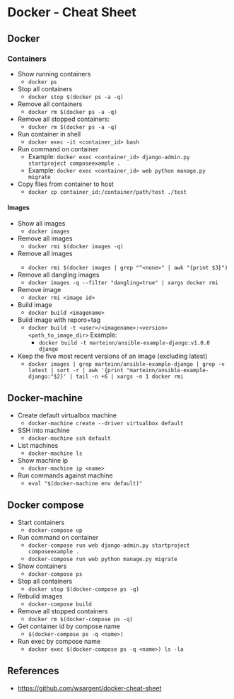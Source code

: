 # Docker - Cheat Sheet

## Docker

### Containers
- Show running containers
    - `docker ps`
- Stop all containers
    - `docker stop $(docker ps -a -q)`
- Remove all containers
    - `docker rm $(docker ps -a -q)`
- Remove all stopped containers:
    - `docker rm $(docker ps -a -q)`
- Run container in shell
    - `docker exec -it <container_id> bash`
- Run command on container
    - Example: `docker exec <container_id> django-admin.py startproject composeexample .`
    - Example: `docker exec <container_id> web python manage.py migrate`
- Copy files from container to host
    - `docker cp container_id:/container/path/test ./test`

#### Images
- Show all images
    - `docker images`
- Remove all images
    - `docker rmi $(docker images -q)`
- Remove all <none> images
    - `docker rmi $(docker images | grep "^<none>" | awk "{print $3}")`
- Remove all dangling images
    - `docker images -q --filter "dangling=true" | xargs docker rmi`
- Remove image
    - `docker rmi <image id>`
- Build image
    - `docker build <imagename>`
- Build image with reporo+tag
    - `docker build -t <user>/<imagename>:<version> <path_to_image_dir>`
    Example:
        - `docker build -t marteinn/ansible-example-django:v1.0.0 django`
- Keep the five most recent versions of an image (excluding latest)
    - `docker images | grep marteinn/ansible-example-django | grep -v latest | sort -r | awk '{print "marteinn/ansible-example-django:"$2}' | tail -n +6 | xargs -n 1 docker rmi`


## Docker-machine
- Create default virtualbox machine
    - `docker-machine create --driver virtualbox default`
- SSH into machine
    - `docker-machine ssh default`
- List machines
    - `docker-machine ls`
- Show machine ip
    - `docker-machine ip <name>`
- Run commands against machine
    - `eval "$(docker-machine env default)"`


## Docker compose
- Start containers
    - `docker-compose up`
- Run command on container
    - `docker-compose run web django-admin.py startproject composeexample .`
    - `docker-compose run web python manage.py migrate`
- Show containers
    - `docker-compose ps`
- Stop all containers
    - `docker stop $(docker-compose ps -q)`
- Rebuild images
    - `docker-compose build`
- Remove all stopped containers
    - `docker rm $(docker-compose ps -q)`
- Get container id by compose name
    - `$(docker-compose ps -q <name>)`
- Run exec by compose name
    - `docker exec $(docker-compose ps -q <name>) ls -la`


## References
- https://github.com/wsargent/docker-cheat-sheet
